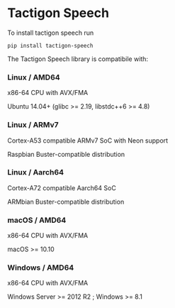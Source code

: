 # Tactigon Speech

To install tactigon speech run

```
pip install tactigon-speech
```

The Tactigon Speech library is compatibile with:

### Linux / AMD64
x86-64 CPU with AVX/FMA

Ubuntu 14.04+ (glibc >= 2.19, libstdc++6 >= 4.8)

### Linux / ARMv7
Cortex-A53 compatible ARMv7 SoC with Neon support

Raspbian Buster-compatible distribution

### Linux / Aarch64
Cortex-A72 compatible Aarch64 SoC

ARMbian Buster-compatible distribution

### macOS / AMD64
x86-64 CPU with AVX/FMA

macOS >= 10.10

### Windows / AMD64
x86-64 CPU with AVX/FMA 

Windows Server >= 2012 R2 ; Windows >= 8.1
